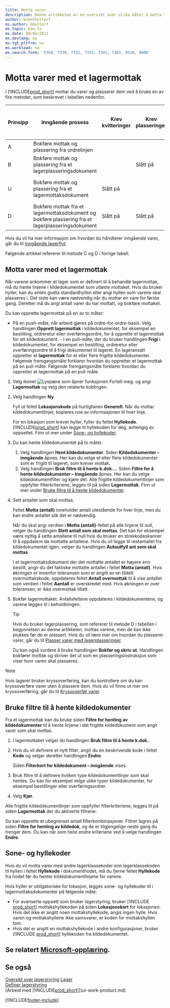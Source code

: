 ```yaml
---
title: Motta varer
description: Denne artikkelen er en oversikt over ulike måter å motta varer på i et lager med lagermottak.
author: brentholtorf
ms.author: bholtorf
ms.topic: how-to
ms.date: 09/02/2022
ms.devlang: na
ms.tgt_pltfrm: na
ms.workload: na
ms.search.form: '5768, 7330, 7332, 7333, 7342, 7363, 8510, 9008'
---
```

# Motta varer med et lagermottak

I [!INCLUDE[prod_short](includes/prod_short.md)] mottar du varer og plasserer dem ved å bruke en av fire metoder, som beskrevet i tabellen nedenfor.

|Prinsipp|Inngående prosess|Krev kvitteringer|Krev plasseringer|Kompleksitetsnivå (Finn ut mer under [Oversikt over Warehouse Management](design-details-warehouse-management.md))|  
|------------|---------------------|--------------|----------------|------------|  
|A|Bokføre mottak og plassering fra ordrelinjen|||Ingen dedikert lageraktivitet.|  
|B|Bokføre mottak og plassering fra et lagerplasseringsdokument||Slått på|Grunnleggende: ordre for ordre.|  
|U|Bokføre mottak og plassering fra et lagermottaksdokument|Slått på||Grunnleggende: konsolidert mottak/levering for flere ordrer.|  
|D|Bokføre mottak fra et lagermottaksdokument og bokføre plassering fra et lagerplasseringsdokument|Slått på|Slått på|Avansert|  

Hvis du vil ha mer informasjon om hvordan du håndterer inngående varer, går du til [Inngående lagerflyt](design-details-inbound-warehouse-flow.md).

Følgende artikkel refererer til metode C og D i forrige tabell.

## Motta varer med et lagermottak

Når varene ankommer et lager som er definert til å behandle lagermottak, må du hente linjene i kildedokumentet som utløste mottaket. Hvis du bruker hyller, kan du enten godta standardhyllen eller angi hyllen som varene skal plasseres i. Det siste kan være nødvendig når du mottar en vare for første gang. Deretter må du angi antall varer du har mottatt, og bokføre mottaket.  

Du kan opprette lagermottak på en av to måter:

* På en push-måte, når arbeid gjøres på ordre-for-ordre-basis. Velg handlingen **Opprett lagermottak** i kildedokumentet, for eksempel en bestilling, ordreretur eller overføringsordre, for å opprette et lagermottak for ett kildedokument.
*-* I en pull-måte, der du bruker handlingen **Frigi** i kildedokumentet, for eksempel en bestilling, ordreretur eller overføringsordre til å frigi dokumentet til lageret. En lageransatt oppretter et **lagermottak** for et eller flere frigitte kildedokumenter. Følgende fremgangsmåte forklarer hvordan du oppretter et lagermottak på en pull-måte. Følgende fremgangsmåte forklarer hvordan du oppretter et lagermottak på en pull-måte. 

1. Velg ikonet ![Lyspære som åpner funksjonen Fortell meg.](media/ui-search/search_small.png "Fortell hva du vil gjøre") og angi **Lagermottak** og velg den relaterte koblingen.  
2. Velg handlingen **Ny**.  

    Fyll ut feltet **Lokasjonskode** på hurtigfanen **Generelt**. Når du mottar kildedokumentlinjer, kopieres noe av informasjonen til hver linje. 

    For en lokasjon som krever hyller, fyller du feltet **Hyllekode**. [!INCLUDE[prod_short](includes/prod_short.md)] kan legge til hyllekoden for deg, avhengig av oppsettet. Finn ut mer under [Sone- og hyllekoder](warehouse-how-receive-items.md#zone-and-bin-codes).  

3. Du kan hente kildedokumentet på to måter:

    1. Velg handlingen **Hent kildedokumenter**. Siden **Kildedokumenter – inngående** åpnes. Her kan du velge et eller flere kildedokumenter som er frigitt til lageret, som krever mottak.
    2. Velg handlingen **Bruk filtre til å hente k.dok...**. Siden **Filtre for å hente kildedokumenter – inngående** åpnes. Her kan du velge kildedokumentfilter og kjøre det. Alle frigitte kildedokumentlinjer som oppfyller filterkriteriene, legges til på siden **Lagermottak**. Finn ut mer under [Bruke filtre til å hente kildedokumenter](warehouse-how-receive-items.md#how-to-use-filters-to-get-source-documents).

4. Sett antallet som skal mottas.

    Feltet **Motta (antall)** inneholder antall utestående for hver linje, men du kan endre antallet slik det er nødvendig. 

    Når du skal angi verdien i **Motta (antall)**-feltet på alle linjene til null, velger du handlingen **Slett antall som skal mottas**. Det kan for eksempel være nyttig å sette antallene til null hvis du bruker en strekkodeskanner til å oppdatere de mottatte antallene. Hvis du vil legge til restantallet fra kildedokumentet igjen, velger du handlingen **Autoutfyll ant som skal mottas**.  

    I et lagermottaksdokument der det mottatte antallet er høyere enn bestilt, angir du det faktiske mottatte antallet i feltet **Motta (antall)**. Hvis økningen er innenfor toleransen som er angitt av en tildelt overmottakskode, oppdateres feltet **Antall overmottak** til å vise antallet som verdien i feltet **Aantall** er overskredet med. Hvis økningen er over toleransen, er ikke overmottak tillatt.

5. Bokfør lagermottaket. Antallsfeltene oppdateres i kildedokumentene, og varene legges til i beholdningen.  

    > [!TIP]
    > Hvis du bruker lagerplassering, som refererer til metode D i tabellen i begynnelsen av denne artikkelen, mottas varene, men de kan ikke plukkes før de er plassert. Hvis du vil lære mer om hvordan du plasserer varer, går du til [Plasser varer med lagerplasseringer](warehouse-how-to-put-items-away-with-warehouse-put-aways.md). 
    > 
    > Du kan også vurdere å bruke handlingen **Bokfør og skriv ut**. Handlingen bokfører mottak og skriver det ut som en plasseringsinstruksjon som viser hvor varen skal plasseres.

> [!NOTE]  
> Hvis lageret bruker kryssoverføring, kan du kontrollere om du kan kryssoverføre varer uten å plassere dem. Hvis du vil finne ut mer om kryssoverføring, går du til [Kryssoverfør varer](warehouse-how-to-cross-dock-items.md).

## Bruke filtre til å hente kildedokumenter

Fra et lagermottak kan du bruke siden **Filtre for henting av kildedokumenter** til å hente linjene i det frigitte kildedokument som angir varer som skal mottas.

1. I lagermottaket velger du handlingen **Bruk filtre til å hente k.dok.**.
2. Hvis du vil definere et nytt filter, angir du en beskrivende kode i feltet **Kode** og velger deretter handlingen **Endre**.

    Siden **Filterkort for kildedokument – inngående** vises.

3. Bruk filtre til å definere hvilken type kildedokumentlinjer som skal hentes. Du kan for eksempel velge ulike typer kildedokumenter, for eksempel bestillinger eller overføringsordrer.
4. Velg **Kjør**.  

Alle frigitte kildedokumentlinjer som oppfyller filterkriteriene, legges til på siden **Lagermottak** der du aktiverte filtrene.

Du kan opprette et ubegrenset antall filterkombinasjoner. Filtrer lagres på siden **Filtre for henting av kildedok**, og de er tilgjengelige neste gang du trenger dem. Du kan når som helst endre kriteriene ved å velge handlingen **Endre**.

## Sone- og hyllekoder

Hvis du vil motta varer med andre lagerklassekoder enn lagerklassekoden til hyllen i feltet **Hyllekode** i dokumenthodet, må du fjerne feltet **Hyllekode** fra hodet før du henter kildedokumentlinjene for varene.  
<!-- TBD, table with comparison of various options-->

Hvis hyller er obligatoriske for lokasjon, legges sone- og hyllekoder til i lagermottaksdokumenter på følgende måte:

* For avanserte oppsett som bruker lagerstyring, bruker [!INCLUDE [prod_short](includes/prod_short.md)] mottakshyllekoden på siden **Lokasjonskort** for lokasjonen. Hvis det ikke er angitt noen mottakshyllekode, angis ingen hylle. Hvis varen og mottakshyllene ikke samsvarer, er koden for mottakshyllen tom.
* Hvis det er angitt en mottakshyllekode i andre konfigurasjoner, bruker [!INCLUDE [prod_short](includes/prod_short.md)] hyllekoden fra kildedokumentet.

## Se relatert [Microsoft-opplæring](/training/modules/receive-invoice-dynamics-d365-business-central/index).

## Se også

[Oversikt over lagerstyring](design-details-warehouse-management.md)
[Lager](inventory-manage-inventory.md)  
[Definer lagerstyring](warehouse-setup-warehouse.md)  
[Arbeid med [!INCLUDE[prod_short](includes/prod_short.md)]](ui-work-product.md)  

[!INCLUDE[footer-include](includes/footer-banner.md)]
